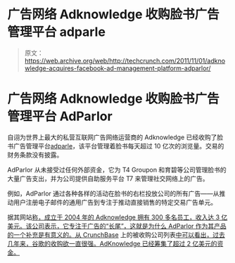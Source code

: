 # 广告网络 Adknowledge 收购脸书广告管理平台 adparle 

> 原文：<https://web.archive.org/web/http://techcrunch.com/2011/11/01/adknowledge-acquires-facebook-ad-management-platform-adparlor/>

# 广告网络 Adknowledge 收购脸书广告管理平台 AdParlor

自诩为世界上最大的私营互联网广告网络运营商的 Adknowledge 已经收购了脸书广告管理平台[adparle](https://web.archive.org/web/20230205025319/http://adparlor.com/)，该平台管理着脸书每天超过 10 亿次的浏览量。交易的财务条款没有披露。

AdParlor 从未接受过任何外部资金，它为 T4 Groupon 和育碧等公司管理脸书的大量广告支出，并为公司提供自助服务平台 T7 来管理社交网络上的广告。

例如，AdParlor 通过各种各样的活动在脸书的右栏投放公司的所有广告——从推动用户注册电子邮件的通用广告到专注于推动直接销售的特定交易广告单元。

据其网站[称，成立于 2004 年的 Adknowledge 拥有 300 多名员工，收入达 3 亿美元。该公司表示，它专注于广告的“长尾”，这就是为什么 AdParlor 作为其产品的一个补充是有意义的。从 CrunchBase](https://web.archive.org/web/20230205025319/http://www.adknowledge.com/about-us) 上的被收购公司列表[中可以看出，过去几年来，谷歌的收购欲一直很强。AdKnowledge 已经筹集了超过 2 亿美元的资金。](https://web.archive.org/web/20230205025319/http://www.crunchbase.com/company/adknowledge)